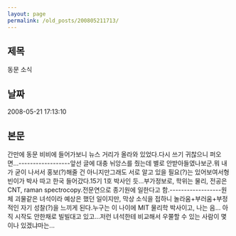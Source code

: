 ```yaml
---
layout: page
permalink: /old_posts/200805211713/
---
```


## 제목
동문 소식

## 날짜
2008-05-21 17:13:10

## 본문
간만에 동문 비비에 들어가보니 뉴스 거리가 올라와 있었다.다시 쓰기 귀찮으니 퍼오면...------------------앞선 글에 대충 뉘앙스를 줬는데 별로 안받아들였나보군.뭐 내가 굳이 나서서 홍보(?)해줄 건 아니지만그래도 서로 알고 있을 필요(?)는 있어보여서형빈이가 박사 따고 한국 들어갔다.15기 1호 박사인 듯...부가정보로, 학위는 물리, 전공은 CNT, raman spectrocopy.전문연으로 종기원에 일한다고 함.------------------원체 괴물같은 녀석이라 예상은 했던 일이지만, 막상 소식을 접하니 놀라움+부러움+부정적인 자기 성찰(?)을 느끼게 된다.누구는 이 나이에 MIT 물리학 박사이고, 나는 음... 아직 시작도 안한채로 빌빌대고 있고...저런 녀석한테 비교해서 우쭐할 수 있는 사람이 몇이나 있겠냐마는...